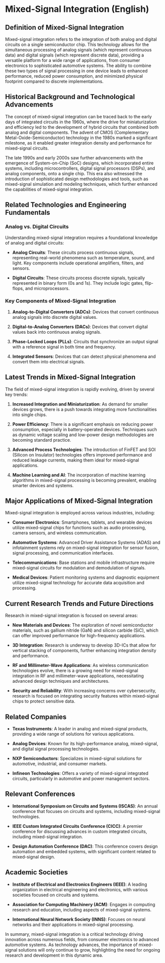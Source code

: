 # Mixed-Signal Integration (English)

## Definition of Mixed-Signal Integration

Mixed-signal integration refers to the integration of both analog and digital circuits on a single semiconductor chip. This technology allows for the simultaneous processing of analog signals (which represent continuous data) and digital signals (which represent discrete data), providing a versatile platform for a wide range of applications, from consumer electronics to sophisticated automotive systems. The ability to combine these two types of signal processing in one device leads to enhanced performance, reduced power consumption, and minimized physical footprint compared to discrete implementations.

## Historical Background and Technological Advancements

The concept of mixed-signal integration can be traced back to the early days of integrated circuits in the 1960s, where the drive for miniaturization and efficiency led to the development of hybrid circuits that combined both analog and digital components. The advent of CMOS (Complementary Metal-Oxide-Semiconductor) technology in the 1980s marked a significant milestone, as it enabled greater integration density and performance for mixed-signal circuits.

The late 1990s and early 2000s saw further advancements with the emergence of System-on-Chip (SoC) designs, which incorporated entire systems, including microcontrollers, digital signal processors (DSPs), and analog components, onto a single chip. This era also witnessed the introduction of sophisticated design methodologies and tools, such as mixed-signal simulation and modeling techniques, which further enhanced the capabilities of mixed-signal integration.

## Related Technologies and Engineering Fundamentals

### Analog vs. Digital Circuits

Understanding mixed-signal integration requires a foundational knowledge of analog and digital circuits:

- **Analog Circuits**: These circuits process continuous signals, representing real-world phenomena such as temperature, sound, and light. Key components include operational amplifiers, filters, and sensors.
  
- **Digital Circuits**: These circuits process discrete signals, typically represented in binary form (0s and 1s). They include logic gates, flip-flops, and microprocessors.

### Key Components of Mixed-Signal Integration

1. **Analog-to-Digital Converters (ADCs)**: Devices that convert continuous analog signals into discrete digital values.
  
2. **Digital-to-Analog Converters (DACs)**: Devices that convert digital values back into continuous analog signals.

3. **Phase-Locked Loops (PLLs)**: Circuits that synchronize an output signal with a reference signal in both time and frequency.

4. **Integrated Sensors**: Devices that can detect physical phenomena and convert them into electrical signals.

## Latest Trends in Mixed-Signal Integration

The field of mixed-signal integration is rapidly evolving, driven by several key trends:

1. **Increased Integration and Miniaturization**: As demand for smaller devices grows, there is a push towards integrating more functionalities into single chips.

2. **Power Efficiency**: There is a significant emphasis on reducing power consumption, especially in battery-operated devices. Techniques such as dynamic voltage scaling and low-power design methodologies are becoming standard practice.

3. **Advanced Process Technologies**: The introduction of FinFET and SOI (Silicon on Insulator) technologies offers improved performance and reduced leakage currents, making them ideal for mixed-signal applications.

4. **Machine Learning and AI**: The incorporation of machine learning algorithms in mixed-signal processing is becoming prevalent, enabling smarter devices and systems.

## Major Applications of Mixed-Signal Integration

Mixed-signal integration is employed across various industries, including:

- **Consumer Electronics**: Smartphones, tablets, and wearable devices utilize mixed-signal chips for functions such as audio processing, camera sensors, and wireless communication.

- **Automotive Systems**: Advanced Driver Assistance Systems (ADAS) and infotainment systems rely on mixed-signal integration for sensor fusion, signal processing, and communication interfaces.

- **Telecommunications**: Base stations and mobile infrastructure require mixed-signal circuits for modulation and demodulation of signals.

- **Medical Devices**: Patient monitoring systems and diagnostic equipment utilize mixed-signal technology for accurate data acquisition and processing.

## Current Research Trends and Future Directions

Research in mixed-signal integration is focused on several areas:

- **New Materials and Devices**: The exploration of novel semiconductor materials, such as gallium nitride (GaN) and silicon carbide (SiC), which can offer improved performance for high-frequency applications.

- **3D Integration**: Research is underway to develop 3D-ICs that allow for vertical stacking of components, further enhancing integration density and performance.

- **RF and Millimeter-Wave Applications**: As wireless communication technologies evolve, there is a growing need for mixed-signal integration in RF and millimeter-wave applications, necessitating advanced design techniques and architectures.

- **Security and Reliability**: With increasing concerns over cybersecurity, research is focused on integrating security features within mixed-signal chips to protect sensitive data.

## Related Companies

- **Texas Instruments**: A leader in analog and mixed-signal products, providing a wide range of solutions for various applications.
  
- **Analog Devices**: Known for its high-performance analog, mixed-signal, and digital signal processing technologies.

- **NXP Semiconductors**: Specializes in mixed-signal solutions for automotive, industrial, and consumer markets.

- **Infineon Technologies**: Offers a variety of mixed-signal integrated circuits, particularly in automotive and power management sectors.

## Relevant Conferences

- **International Symposium on Circuits and Systems (ISCAS)**: An annual conference that focuses on circuits and systems, including mixed-signal technologies.

- **IEEE Custom Integrated Circuits Conference (CICC)**: A premier conference for discussing advances in custom integrated circuits, including mixed-signal integration.

- **Design Automation Conference (DAC)**: This conference covers design automation and embedded systems, with significant content related to mixed-signal design.

## Academic Societies

- **Institute of Electrical and Electronics Engineers (IEEE)**: A leading organization in electrical engineering and electronics, with various societies focused on circuits and systems.

- **Association for Computing Machinery (ACM)**: Engages in computing research and education, including aspects of mixed-signal systems.

- **International Neural Network Society (INNS)**: Focuses on neural networks and their applications in mixed-signal processing.

In summary, mixed-signal integration is a critical technology driving innovation across numerous fields, from consumer electronics to advanced automotive systems. As technology advances, the importance of mixed-signal solutions will only continue to grow, highlighting the need for ongoing research and development in this dynamic area.
